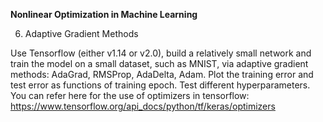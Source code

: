 <b>Nonlinear Optimization in Machine Learning</b>

6. Adaptive Gradient Methods

Use Tensorflow (either v1.14 or v2.0), build a relatively small network and train the model on a small dataset, such as MNIST, via adaptive gradient methods: AdaGrad, RMSProp, AdaDelta, Adam. Plot the training error and test error as functions of training epoch. Test different hyperparameters. You can refer here for the use of optimizers in tensorflow: https://www.tensorflow.org/api_docs/python/tf/keras/optimizers
